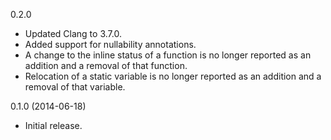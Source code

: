 0.2.0

* Updated Clang to 3.7.0.
* Added support for nullability annotations.
* A change to the inline status of a function is no longer reported as an addition and a removal of that function.
* Relocation of a static variable is no longer reported as an addition and a removal of that variable.

0.1.0 (2014-06-18)

* Initial release.
